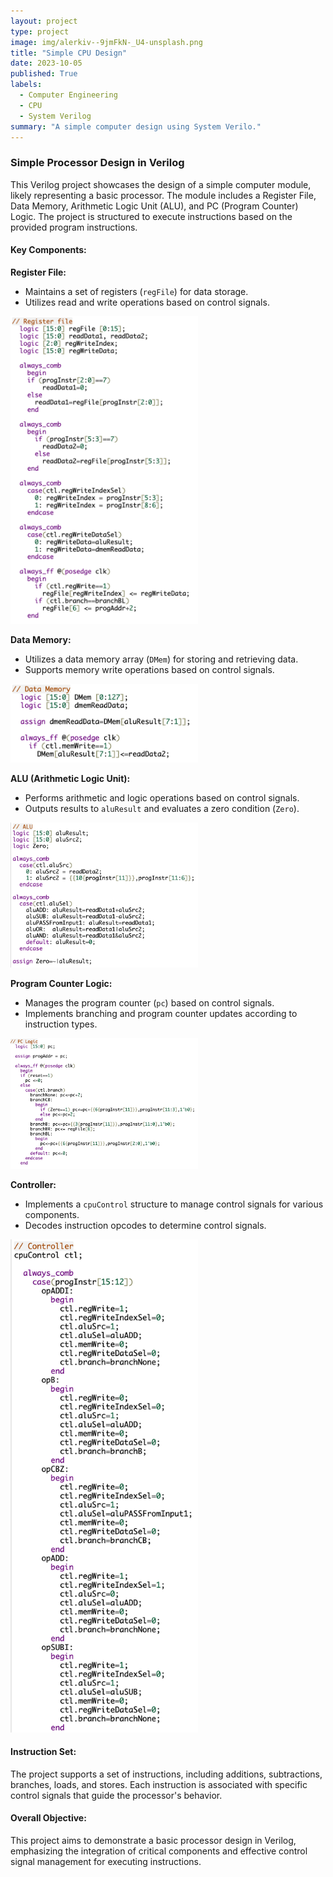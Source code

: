 ```yaml
---
layout: project
type: project
image: img/alerkiv--9jmFkN-_U4-unsplash.png
title: "Simple CPU Design"
date: 2023-10-05
published: True
labels:
  - Computer Engineering
  - CPU
  - System Verilog
summary: "A simple computer design using System Verilo."
---
```

### Simple Processor Design in Verilog

This Verilog project showcases the design of a simple computer module, likely representing a basic processor. The module includes a Register File, Data Memory, Arithmetic Logic Unit (ALU), and PC (Program Counter) Logic. The project is structured to execute instructions based on the provided program instructions.

#### Key Components:

**Register File:**
   - Maintains a set of registers (`regFile`) for data storage.
   - Utilizes read and write operations based on control signals.

<img width="300px" src = "../img/register-file.png" class="img-thumbnail" img>

**Data Memory:**
   - Utilizes a data memory array (`DMem`) for storing and retrieving data.
   - Supports memory write operations based on control signals.

<img width="300px" src = "../img/data-memory.png" class="img-thumbnail" img>

**ALU (Arithmetic Logic Unit):**
   - Performs arithmetic and logic operations based on control signals.
   - Outputs results to `aluResult` and evaluates a zero condition (`Zero`).

<img width="300px" src = "../img/alu.png" class="img-thumbnail" img>

**Program Counter Logic:**
   - Manages the program counter (`pc`) based on control signals.
   - Implements branching and program counter updates according to instruction types.
  
<img width="300px" src = "../img/pc.png" class="img-thumbnail" img>

**Controller:**
   - Implements a `cpuControl` structure to manage control signals for various components.
   - Decodes instruction opcodes to determine control signals.

<img width="300px" src = "../img/controller.png" class="img-thumbnail" img>

#### Instruction Set:
The project supports a set of instructions, including additions, subtractions, branches, loads, and stores. Each instruction is associated with specific control signals that guide the processor's behavior.

#### Overall Objective:
This project aims to demonstrate a basic processor design in Verilog, emphasizing the integration of critical components and effective control signal management for executing instructions.
